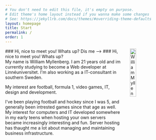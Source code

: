 ```yaml
---
# You don't need to edit this file, it's empty on purpose.
# Edit theme's home layout instead if you wanna make some changes
# See: https://jekyllrb.com/docs/themes/#overriding-theme-defaults
layout: homepage
title: Start
permalink: /
order: 1
---
```


<img src="../assets/img/Wilmer_profile.svg" alt="William Myllenberg" style="width: 20%; float: right; margin-left: 25px;"/>
### Hi, nice to meet you! Whats up? Dis me –>
### Hi, nice to meet you! Whats up?
<br>
My name is William Myllenberg. I am 21 years old and im currently studying to become a Web developer at Linnéuniversitet. I'm also working as a IT-consultant in southern Sweden.

My interest are football, formula 1, video games, IT, design and development.

I've been playing football and hockey since I was 5, and generally been intrested games since that age as well.  My interest for computers and IT developed somewhere in my early teens when hosting your own servers became increasingly interesting and fun. Server hosting has thaught me a lot about managing and maintaining business infrastructure. 
